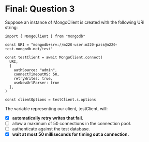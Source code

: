 # Final: Question 3

Suppose an instance of MongoClient is created with the following URI string:

```
import { MongoClient } from "mongodb"

const URI = "mongodb+srv://m220-user:m220-pass@m220-test.mongodb.net/test"

const testClient = await MongoClient.connect(
  URI,
  {
    authSource: "admin",
    connectTimeoutMS: 50,
    retryWrites: true,
    useNewUrlParser: true
  },
)

const clientOptions = testClient.s.options
```

The variable representing our client, testClient, will:



- [x] **automatically retry writes that fail.**
- [ ] allow a maximum of 50 connections in the connection pool.
- [ ] authenticate against the test database.
- [x] **wait at most 50 milliseconds for timing out a connection.**
